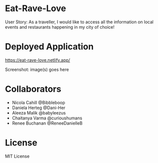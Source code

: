 # Eat-Rave-Love

User Story:
As a traveller, I would like to access all the information on local events and restaurants happening in my city of choice! 


# Deployed Application
https://eat-rave-love.netlify.app/

Screenshot:
image(s) goes here


# Collaborators
- Nicola Cahill @Bibbleboop
- Daniela Herteg @Dani-Her
- Aleeza Malik @babyleezus
- Chaitanya Varma @curioushumans
- Renee Buchanan @ReneeDanielleB


# License
MIT License
